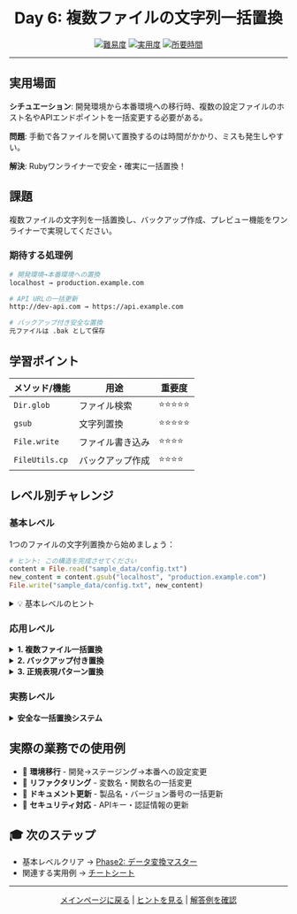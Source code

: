 <div align="center">

# Day 6: 複数ファイルの文字列一括置換

[![難易度](https://img.shields.io/badge/難易度-中級-orange?style=flat-square)](#)
[![実用度](https://img.shields.io/badge/実用度-⭐⭐⭐⭐-yellow?style=flat-square)](#)
[![所要時間](https://img.shields.io/badge/所要時間-25分-blue?style=flat-square)](#)

</div>

---

## 実用場面

**シチュエーション**: 開発環境から本番環境への移行時、複数の設定ファイルのホスト名やAPIエンドポイントを一括変更する必要がある。

**問題**: 手動で各ファイルを開いて置換するのは時間がかかり、ミスも発生しやすい。

**解決**: Rubyワンライナーで安全・確実に一括置換！

## 課題

複数ファイルの文字列を一括置換し、バックアップ作成、プレビュー機能をワンライナーで実現してください。

### 期待する処理例
```bash
# 開発環境→本番環境への置換
localhost → production.example.com

# API URLの一括更新
http://dev-api.com → https://api.example.com

# バックアップ付き安全な置換
元ファイルは .bak として保存
```

## 学習ポイント

| メソッド/機能 | 用途 | 重要度 |
|--------------|------|--------|
| `Dir.glob` | ファイル検索 | ⭐⭐⭐⭐⭐ |
| `gsub` | 文字列置換 | ⭐⭐⭐⭐⭐ |
| `File.write` | ファイル書き込み | ⭐⭐⭐⭐ |
| `FileUtils.cp` | バックアップ作成 | ⭐⭐⭐⭐ |

## レベル別チャレンジ

### 基本レベル
1つのファイルの文字列置換から始めましょう：

```ruby
# ヒント: この構造を完成させてください
content = File.read("sample_data/config.txt")
new_content = content.gsub("localhost", "production.example.com")
File.write("sample_data/config.txt", new_content)
```

<details>
<summary>💡 基本レベルのヒント</summary>

- `File.read` でファイル内容を取得
- `gsub` で全ての該当文字列を置換
- `File.write` で変更を保存

</details>

### 応用レベル

<details>
<summary><strong>1. 複数ファイル一括置換</strong></summary>

```ruby
Dir.glob("sample_data/*.txt").each do |file|
  content = File.read(file)
  new_content = content.gsub("localhost", "production.example.com")
  File.write(file, new_content)
  puts "✅ #{file} を更新しました"
end
```

</details>

<details>
<summary><strong>2. バックアップ付き置換</strong></summary>

```ruby
require 'fileutils'
Dir.glob("sample_data/*.txt").each do |file|
  FileUtils.cp(file, "#{file}.bak")
  content = File.read(file)
  new_content = content.gsub("localhost", "production.example.com")
  File.write(file, new_content)
  puts "✅ #{file} 更新 (バックアップ: #{file}.bak)"
end
```

</details>

<details>
<summary><strong>3. 正規表現パターン置換</strong></summary>

```ruby
# URLパターンの置換
content.gsub(/http:\/\/[\w.-]+/, "https://production.example.com")

# 環境変数形式の置換
content.gsub(/\$\{(\w+)_HOST\}/, 'production-\\1.example.com')
```

</details>

### 実務レベル

<details>
<summary><strong>安全な一括置換システム</strong></summary>

プレビュー、確認プロンプト、ロールバック機能付きの置換システムを実装。

</details>

## 実際の業務での使用例

- 🚀 **環境移行** - 開発→ステージング→本番への設定変更
- 🔧 **リファクタリング** - 変数名・関数名の一括変更
- 📝 **ドキュメント更新** - 製品名・バージョン番号の一括更新
- 🔐 **セキュリティ対応** - APIキー・認証情報の更新

## 🎓 次のステップ

- 基本レベルクリア → [Phase2: データ変換マスター](../../../phase2_data_transformation/)
- 関連する実用例 → [チートシート](../../../resources/cheatsheet.md)

---

<div align="center">

[メインページに戻る](../../../README.md) | [ヒントを見る](hints.md) | [解答例を確認](solution.rb)

</div>